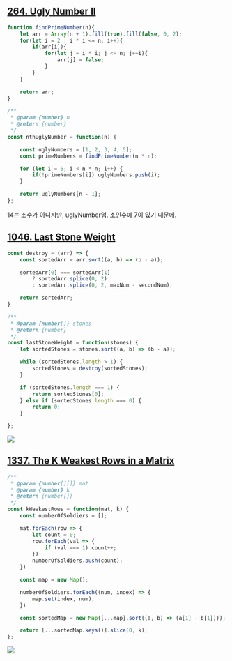 ## [264. Ugly Number II](https://leetcode.com/problems/ugly-number-ii/)

```js
function findPrimeNumber(n){
    let arr = Array(n + 1).fill(true).fill(false, 0, 2);
    for(let i = 2 ; i * i <= n; i++){
        if(arr[i]){
            for(let j = i * i; j <= n; j+=i){
                arr[j] = false;
            }
        }
    }

    return arr;
}

/**
 * @param {number} n
 * @return {number}
 */
const nthUglyNumber = function(n) {

    const uglyNumbers = [1, 2, 3, 4, 5];
    const primeNumbers = findPrimeNumber(n * n);

    for (let i = 6; i < n * n; i++) {
        if(!primeNumbers[i]) uglyNumbers.push(i);
    }

    return uglyNumbers[n - 1];
};
```

14는 소수가 아니지만, uglyNumber임. 소인수에 7이 있기 때문에.


## [1046. Last Stone Weight](https://leetcode.com/problems/last-stone-weight/)


```js
const destroy = (arr) => {
    const sortedArr = arr.sort((a, b) => (b - a));

    sortedArr[0] === sortedArr[1]  
        ? sortedArr.splice(0, 2)
        : sortedArr.splice(0, 2, maxNum - secondNum);

    return sortedArr;
}

/**
 * @param {number[]} stones
 * @return {number}
 */
const lastStoneWeight = function(stones) {
    let sortedStones = stones.sort((a, b) => (b - a));

    while (sortedStones.length > 1) {
        sortedStones = destroy(sortedStones);
    }

    if (sortedStones.length === 1) {
        return sortedStones[0];
    } else if (sortedStones.length === 0) {
        return 0;
    }

};
```

![](https://velog.velcdn.com/images/dusdjeks/post/501a2591-0e61-4a8a-8494-5fae7a3eeeaa/image.png)


## [1337. The K Weakest Rows in a Matrix](https://leetcode.com/problems/the-k-weakest-rows-in-a-matrix/)

```js
/**
 * @param {number[][]} mat
 * @param {number} k
 * @return {number[]}
 */
const kWeakestRows = function(mat, k) {
    const numberOfSoldiers = [];

    mat.forEach(row => {
        let count = 0;
        row.forEach(val => {
            if (val === 1) count++;
        })
        numberOfSoldiers.push(count);
    })

    const map = new Map();

    numberOfSoldiers.forEach((num, index) => {
        map.set(index, num);
    })

    const sortedMap = new Map([...map].sort((a, b) => (a[1] - b[1])));

    return [...sortedMap.keys()].slice(0, k);
};
```

![](https://velog.velcdn.com/images/dusdjeks/post/68cdf114-d55d-4c9e-954e-54707dec0878/image.png)
